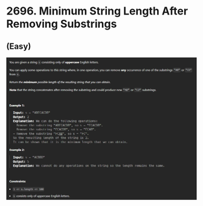 # 2696. Minimum String Length After Removing Substrings
## (Easy)

![alt text]({A14E8E24-40E5-460E-BB24-CC22B9E9FE41}.png)